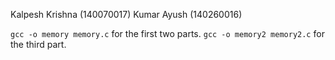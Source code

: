 Kalpesh Krishna (140070017)
Kumar Ayush (140260016)

`gcc -o memory memory.c` for the first two parts. `gcc -o memory2 memory2.c` for the third part.